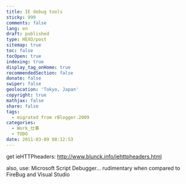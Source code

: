 ```yaml
---
title: IE debug tools
sticky: 999
comments: false
lang: en
draft: published
type: HEXO/post
sitemap: true
toc: false
tocOpen: true
indexing: true
display_tag_onHome: true
recommendedSection: false
donate: false
swiper: false
geolocation: 'Tokyo, Japan'
copyright: true
mathjax: false
share: false
tags:
  - migrated from rBlogger.2009
categories:
  - Work_仕事
  - TODO
date: 2011-03-09 08:12:53
---
```


 get ieHTTPheaders: ​http://www.blunck.info/iehttpheaders.html

 also, use: Microsoft Script Debugger... rudimentary when compared to FireBug and Visual Studio